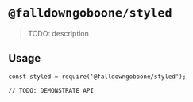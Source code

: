 # `@falldowngoboone/styled`

> TODO: description

## Usage

```
const styled = require('@falldowngoboone/styled');

// TODO: DEMONSTRATE API
```
